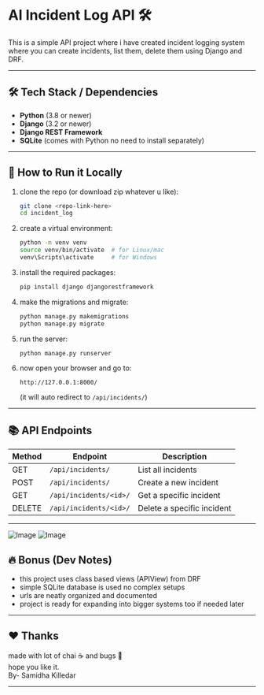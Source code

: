 
# AI Incident Log API 🛠️

This is a simple API project where i have created incident logging system  
where you can create incidents, list them, delete them using Django and DRF.

---

## 🛠 Tech Stack / Dependencies

- **Python** (3.8 or newer)
- **Django** (3.2 or newer)
- **Django REST Framework**
- **SQLite** (comes with Python no need to install separately)

---

## 🚀 How to Run it Locally

1. clone the repo (or download zip whatever u like):

   ```bash
   git clone <repo-link-here>
   cd incident_log
   ```

2. create a virtual environment:

   ```bash
   python -m venv venv
   source venv/bin/activate  # for Linux/mac
   venv\Scripts\activate     # for Windows
   ```

3. install the required packages:

   ```bash
   pip install django djangorestframework
   ```

4. make the migrations and migrate:

   ```bash
   python manage.py makemigrations
   python manage.py migrate
   ```

5. run the server:

   ```bash
   python manage.py runserver
   ```

6. now open your browser and go to:

   ```
   http://127.0.0.1:8000/
   ```

   (it will auto redirect to `/api/incidents/`)

---

## 📚 API Endpoints

| Method | Endpoint                   | Description                |
|-------|-----------------------------|-----------------------------|
| GET   | `/api/incidents/`            | List all incidents         |
| POST  | `/api/incidents/`            | Create a new incident      |
| GET   | `/api/incidents/<id>/`        | Get a specific incident    |
| DELETE| `/api/incidents/<id>/`        | Delete a specific incident |

---

![Image](screencapture-127-0-0-1-8000-api-incidents-2025-04-27-21_20_02.png)
![Image](screencapture-127-0-0-1-8000-api-incidents-2-2025-04-27-21_20_32.png)



## 🔥 Bonus (Dev Notes)

- this project uses class based views (APIView) from DRF
- simple SQLite database is used no complex setups
- urls are neatly organized and documented
- project is ready for expanding into bigger systems too if needed later

---

## ❤️ Thanks

made with lot of chai ☕ and bugs 🐛  
hope you like it.  
By- Samidha Killedar


---
